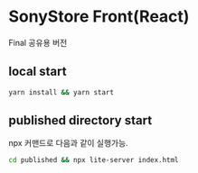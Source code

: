 # SonyStore Front(React)
Final 공유용 버전

## local start

```zsh
yarn install && yarn start
```

## published directory start
npx 커맨드로 다음과 같이 실행가능. 

``` zsh
cd published && npx lite-server index.html
```


